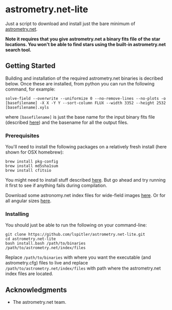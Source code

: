 # astrometry.net-lite

Just a script to download and install just the bare minimum of [astrometry.net](http://astrometry.net/use.html).

**Note it requires that you give astrometry.net a binary fits file of the star locations. You won't be able to find stars using the built-in astrometry.net search tool.**

## Getting Started

Building and installation of the required astrometry.net binaries is decribed below. Once these are installed, from python you can run the following command, for example:

`solve-field --overwrite --uniformize 0 --no-remove-lines --no-plots -o [basefilename] -X X -Y Y --sort-column FLUX --width 3352 --height 2532 [basefilename].xyls`

where `[basefilename]` is just the base name for the input binary fits file (described [here](http://astrometry.net/doc/build-index.html#prepare-fits)) and the basename for all the output files.

### Prerequisites

You'll need to install the following packages on a relatively fresh install (here shown for OSX homebrew):
```
brew install pkg-config
brew install md5sha1sum
brew install cfitsio
```

You might need to install stuff described [here](http://astrometry.net/doc/build.html#mac-os-x-using-homebrew). But go ahead and try running it first to see if anything fails during compilation.

Download some astronomy.net index files for wide-field images [here](http://broiler.astrometry.net/~dstn/4100/). Or for all angular sizes [here](http://broiler.astrometry.net/~dstn/4200/).

### Installing

You should just be able to run the following on your command-line:

```
git clone https://github.com/lspitler/astrometry.net-lite.git
cd astrometry.net-lite
bash install.bash /path/to/binaries /path/to/astrometry.net/index/files
```

Replace `/path/to/binaries` with where you want the executable (and astrometry.cfg) files to live and replace `/path/to/astrometry.net/index/files` with path where the astrometry.net index files are located.


## Acknowledgments

* The astrometry.net team.
